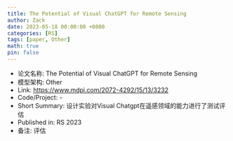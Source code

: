```yaml
---
title: The Potential of Visual ChatGPT for Remote Sensing
author: Zack
date: 2023-05-18 00:00:00 +0800
categories: [RS]
tags: [paper, Other]
math: true
pin: false
---
```

- 论文名称: The Potential of Visual ChatGPT for Remote Sensing
- 模型架构: Other
- Link: https://www.mdpi.com/2072-4292/15/13/3232
- Code/Project: -
- Short Summary: 设计实验对Visual Chatgpt在遥感领域的能力进行了测试评估
- Published in: RS 2023
- 备注: 评估
